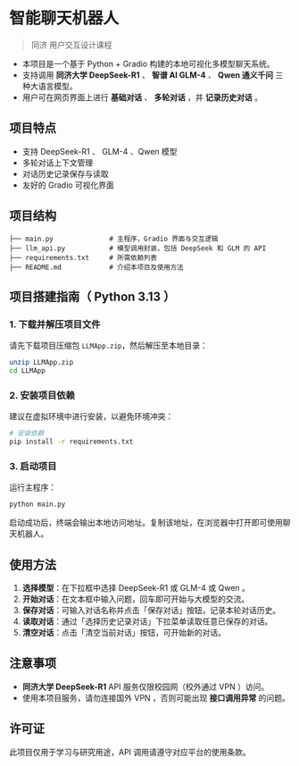 # 智能聊天机器人
> 同济 用户交互设计课程
- 本项目是一个基于 Python + Gradio 构建的本地可视化多模型聊天系统。
- 支持调用 **同济大学 DeepSeek-R1** 、 **智谱 AI GLM-4** 、 **Qwen 通义千问** 三种大语言模型。
- 用户可在网页界面上进行 **基础对话** 、 **多轮对话** ，并 **记录历史对话** 。


## 项目特点

- 支持 DeepSeek-R1 、 GLM-4 、Qwen 模型
- 多轮对话上下文管理
- 对话历史记录保存与读取
- 友好的 Gradio 可视化界面

## 项目结构

```
├── main.py              # 主程序，Gradio 界面与交互逻辑
├── llm_api.py           # 模型调用封装，包括 DeepSeek 和 GLM 的 API
├── requirements.txt     # 所需依赖列表
├── README.md            # 介绍本项目及使用方法
```

## 项目搭建指南（ Python 3.13 ）

### 1. 下载并解压项目文件

请先下载项目压缩包 `LLMApp.zip`，然后解压至本地目录：

```bash
unzip LLMApp.zip
cd LLMApp
```

### 2. 安装项目依赖

建议在虚拟环境中进行安装，以避免环境冲突：

```bash
# 安装依赖
pip install -r requirements.txt
```

### 3. 启动项目

运行主程序：

```bash
python main.py
```

启动成功后，终端会输出本地访问地址。复制该地址，在浏览器中打开即可使用聊天机器人。


## 使用方法

1. **选择模型**：在下拉框中选择 DeepSeek-R1 或 GLM-4 或 Qwen 。
2. **开始对话**：在文本框中输入问题，回车即可开始与大模型的交流。
3. **保存对话**：可输入对话名称并点击「保存对话」按钮，记录本轮对话历史。
4. **读取对话**：通过「选择历史记录对话」下拉菜单读取任意已保存的对话。
5. **清空对话**：点击「清空当前对话」按钮，可开始新的对话。

## 注意事项

- **同济大学 DeepSeek-R1** API 服务仅限校园网（校外通过 VPN ）访问。
- 使用本项目服务，请勿连接国外 VPN ，否则可能出现 **接口调用异常** 的问题。


## 许可证

此项目仅用于学习与研究用途，API 调用请遵守对应平台的使用条款。
